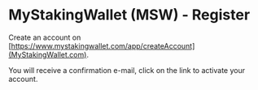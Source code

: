 # MyStakingWallet (MSW) - Register
Create an account on [https://www.mystakingwallet.com/app/createAccount](MyStakingWallet.com).

You will receive a confirmation e-mail, click on the link to activate your account.
